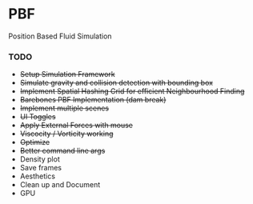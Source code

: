 # PBF
Position Based Fluid Simulation

### TODO

* ~~Setup Simulation Framework~~
* ~~Simulate gravity and collision detection with bounding box~~
* ~~Implement Spatial Hashing Grid for efficient Neighbourhood Finding~~
* ~~Barebones PBF Implementation (dam break)~~
* ~~Implement multiple scenes~~
* ~~UI Toggles~~
* ~~Apply External Forces with mouse~~
* ~~Viscocity / Vorticity working~~
* ~~Optimize~~
* ~~Better command line args~~
* Density plot
* Save frames
* Aesthetics
* Clean up and Document
* GPU
